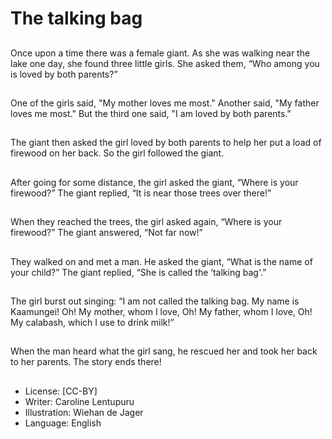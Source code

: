 # The talking bag

##
Once upon a time there was a
female giant.
As she was walking near the lake
one day, she found three little girls.
She asked them, “Who among you
is loved by both parents?”

##
One of the girls said, "My mother
loves me most."
Another said, "My father loves me
most."
But the third one said, "I am loved
by both parents."

##
The giant then asked the girl loved
by both parents to help her put a
load of firewood on her back.
So the girl followed the giant.

##
After going for some distance, the
girl asked the giant, “Where is your
firewood?”
The giant replied, “It is near those
trees over there!”

##
When they reached the trees, the
girl asked again, “Where is your
firewood?”
The giant answered, “Not far now!”

##
They walked on and met a man.
He asked the giant, “What is the
name of your child?”
The giant replied, “She is called the
‘talking bag'.”

##
The girl burst out singing:
“I am not called the talking bag.
My name is Kaamungei!
Oh! My mother, whom I love,
Oh! My father, whom I love,
Oh! My calabash, which I use to
drink milk!”

##
When the man heard what the girl
sang, he rescued her and took her
back to her parents.
The story ends there!

##
* License: [CC-BY]
* Writer: Caroline Lentupuru
* Illustration: Wiehan de Jager
* Language: English
